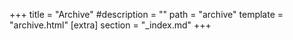 +++
title = "Archive"
#description = ""
path = "archive"
template = "archive.html"
[extra]
section = "_index.md"
+++